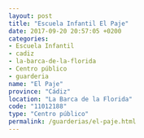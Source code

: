 ```yaml
---
layout: post
title: "Escuela Infantil El Paje"
date: 2017-09-20 20:57:05 +0200
categories:
- Escuela Infantil
- cadiz
- la-barca-de-la-florida
- Centro público
- guarderia
name: "El Paje"
province: "Cádiz"
location: "La Barca de la Florida"
code: "11012188"
type: "Centro público"
permalink: /guarderias/el-paje.html
---
```

